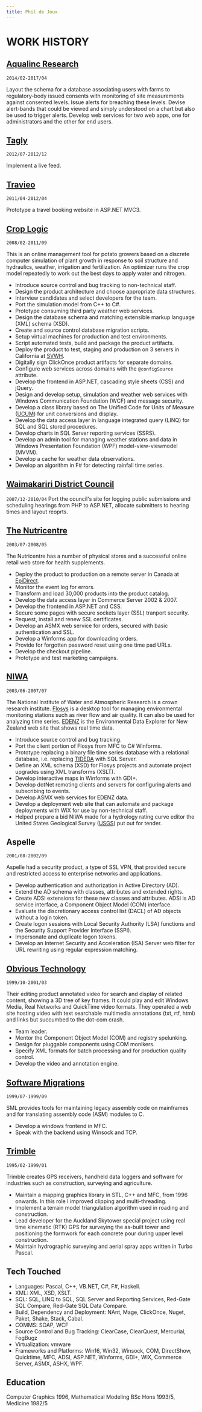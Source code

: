 ```yaml
---
title: Phil de Joux
---
```


# WORK HISTORY

## [Aqualinc Research](http://www.aqualinc.co.nz)

`2014/02-2017/04`

Layout the schema for a database associating users with farms to
regulatory-body issued consents with monitoring of site measurements against
consented levels. Issue alerts for breaching these levels. Devise alert-bands
that could be viewed and simply understood on a chart but also be used to
trigger alerts. Develop web services for two web apps, one for administrators
and the other for end users.

## [Tagly](https://angel.co/company/tagly)

`2012/07-2012/12`

Implement a live feed.

## [Travieo](http://www.travieo.com)

`2011/04-2012/04`

Prototype a travel booking website in ASP.NET MVC3.

## [Crop Logic](http://www.croplogic.com)

`2008/02-2011/09`

This is an online management tool for potato growers based on a discrete
computer simulation of plant growth in response to soil structure and
hydraulics, weather, irrigation and fertilization. An optimizer runs the crop
model repeatedly to work out the best days to apply water and nitrogen.

* Introduce source control and bug tracking to non-technical staff.
* Design the product architecture and choose appropriate data structures.
* Interview candidates and select developers for the team.
* Port the simulation model from C++ to C#.
* Prototype consuming third party weather web services.
* Design the database schema and matching extensible markup language (XML)
  schema (XSD).
* Create and source control database migration scripts.
* Setup virtual machines for production and test environments.
* Script automated tests, build and package the product artifacts.
* Deploy the product to test, staging and production on 3 servers in California
  at [SVWH](http://www.svwh.net/).
* Digitally sign ClickOnce product artifacts for separate domains.
* Configure web services across domains with the `@configSource` attribute.
* Develop the frontend in ASP.NET, cascading style sheets (CSS) and jQuery.
* Design and develop setup, simulation and weather web services with Windows
  Communication Foundation (WCF) and message security.
* Develop a class library based on The Unified Code for Units of Measure
  ([UCUM](http://unitsofmeasure.org/)) for unit conversions and display.
* Develop the data access layer in language integrated query (LINQ) for SQL and
  SQL stored procedures.
* Develop charts in SQL Server reporting services (SSRS).
* Develop an admin tool for managing weather stations and data in Windows
  Presentation Foundation (WPF) model-view-viewmodel (MVVM).
* Develop a cache for weather data observations.
* Develop an algorithm in F# for detecting rainfall time series.

## [Waimakariri District Council](http://www.waimakariri.govt.nz)

`2007/12-2010/04` Port the council's site for logging public submissions and scheduling hearings
from PHP to ASP.NET, allocate submitters to hearing times and layout reoprts.

## [The Nutricentre](http://www.nutricentre.com)

`2003/07-2008/05`

The Nutricentre has a number of physical stores and a successful online retail
web store for health supplements.

* Deploy the product to production on a remote server in Canada at
  [EpiDirect](http://www.epidirect.com/).
* Monitor the event log for errors.
* Transform and load 30,000 products into the product catalog.
* Develop the data access layer in Commerce Server 2002 & 2007.
* Develop the frontend in ASP.NET and CSS.
* Secure some pages with secure sockets layer (SSL) tranport security.
* Request, install and renew SSL certificates.
* Develop an ASMX web service for orders, secured with basic authentication and
  SSL.
* Develop a Winforms app for downloading orders.
* Provide for forgotten password reset using one time pad URLs.
* Develop the checkout pipeline.
* Prototype and test marketing campaigns.

## [NIWA](http://www.niwa.co.nz)

`2003/06-2007/07`

The National Institute of Water and Atmospheric Research is a crown research
institute.  [Flosys](http://www.niwa.co.nz/software/flosys) is a desktop tool
for managing environmental monitoring stations such as river flow and air
quality. It can also be used for analyzing time series.
[EDENZ](http://edenz.niwa.co.nz) is the Environmental Data Explorer for New
Zealand web site that shows real time data.

* Introduce source control and bug tracking.
* Port the client portion of Flosys from MFC to C# Winforms.
* Prototype replacing a binary file time series database with a relational
  database, i.e. replacing
  [TIDEDA](http://www.niwa.co.nz/software/tideda-time-dependent-data) with SQL
  Server.
* Define an XML schema (XSD) for Flosys projects and automate project upgrades
  using XML transforms (XSLT).
* Develop interactive maps in Winforms with GDI+.
* Develop dotNet remoting clients and servers for configuring alerts and
  subscribing to events.
* Develop ASMX web services for EDENZ data.
* Develop a deployment web site that can automate and package deployments with
  WiX for use by non-technical staff. 
* Helped prepare a bid NIWA made for a hydrology rating curve editor the United
  States Geological Survey ([USGS](http://www.usgs.gov/)) put out for tender.

## Aspelle

`2001/08-2002/09`

Aspelle had a security product, a type of SSL VPN, that provided secure and
restricted access to enterprise networks and applications.

* Develop authentication and authorization in Active Directory (AD).
* Extend the AD schema with classes, attributes and extended rights.
* Create ADSI extensions for these new classes and attributes. ADSI is AD
  service interface, a Component Object Model (COM) interface.
* Evaluate the discretionary access control list (DACL) of AD objects without
  a login token.
* Create logon sessions with Local Security Authority (LSA) functions and the
  Security Support Provider Interface (SSPI).
* Impersonate and duplicate logon tokens.
* Develop an Internet Security and Acceleration (ISA) Server web filter for URL
  rewriting using regular expression matching.

## [Obvious Technology](https://angel.co/company/obvious-technology)

`1999/10-2001/03`

Their editing product annotated video for search and display of related
content, showing a 3D tree of key frames. It could play and edit Windows Media,
Real Networks and QuickTime video formats. They operated a web site hosting
video with text searchable multimedia annotations (txt, rtf, html) and links
but succumbed to the dot-com crash.

* Team leader.
* Mentor the Component Object Model (COM) and registry spelunking.
* Design for pluggable components using COM monikers.
* Specify XML formats for batch processing and for production quality control.
* Develop the video and annotation engine.

## [Software Migrations](http://www.smltd.com)

`1999/07-1999/09`

SML provides tools for maintaining legacy assembly code on mainframes and for
translating assembly code (ASM) modules to C.

* Develop a windows frontend in MFC.
* Speak with the backend using Winsock and TCP.

## [Trimble](http://www.trimble.com)

`1995/02-1999/01`

Trimble creates GPS receivers, handheld data loggers and software for
industries such as construction, surveying and agriculture.

* Maintain a mapping graphics library in STL, C++ and MFC, from 1996 onwards.
  In this role I improved clipping and multi-threading.
* Implement a terrain model triangulation algorithm used in roading and
  construction.
* Lead developer for the Auckland Skytower special project using real time
  kinematic (RTK) GPS for surveying the as-built tower and positioning the
  formwork for each concrete pour during upper level construction.
* Maintain hydrographic surveying and aerial spray apps written in Turbo
  Pascal.

## Tech Touched

* Languages: Pascal, C++, VB.NET, C#, F#, Haskell.
* XML: XML, XSD, XSLT.
* SQL: SQL, LINQ to SQL, SQL Server and Reporting Services, Red-Gate SQL Compare,
Red-Gate SQL Data Compare.
* Build, Dependency and Deployment: NAnt, Mage, ClickOnce, Nuget, Paket, Shake, Stack, Cabal.
* COMMS: SOAP, WCF
* Source Control and Bug Tracking: ClearCase, ClearQuest, Mercurial, FogBugz
* Virtualization: vmware
* Frameworks and Platforms: Win16, Win32, Winsock, COM, DirectShow, Quicktime, MFC, ADSI, ASP.NET, Winforms,
GDI+, WiX, Commerce Server, ASMX, ASHX, WPF.

## Education

Computer Graphics 1996, Mathematical Modeling BSc Hons 1993/5, Medicine 1982/5
